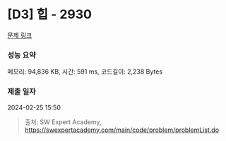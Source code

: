 # [D3] 힙 - 2930 

[문제 링크](https://swexpertacademy.com/main/code/problem/problemDetail.do?contestProbId=AV-Tj7ya3jYDFAXr) 

### 성능 요약

메모리: 94,836 KB, 시간: 591 ms, 코드길이: 2,238 Bytes

### 제출 일자

2024-02-25 15:50



> 출처: SW Expert Academy, https://swexpertacademy.com/main/code/problem/problemList.do